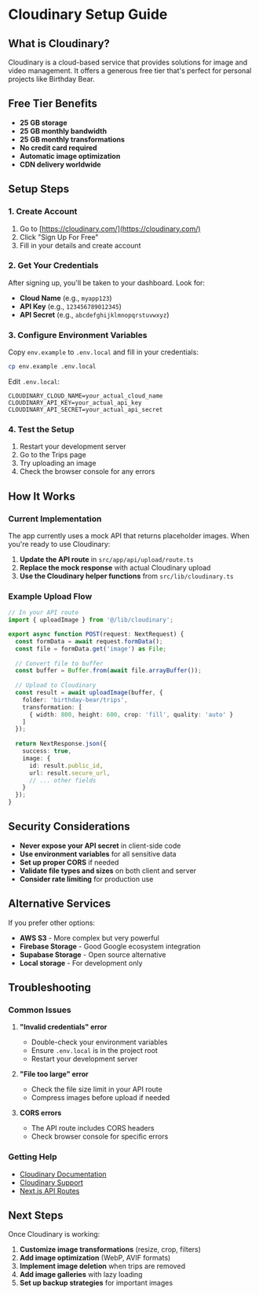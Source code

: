# Cloudinary Setup Guide

## What is Cloudinary?

Cloudinary is a cloud-based service that provides solutions for image and video management. It offers a generous free tier that's perfect for personal projects like Birthday Bear.

## Free Tier Benefits

- **25 GB storage**
- **25 GB monthly bandwidth**
- **25 GB monthly transformations**
- **No credit card required**
- **Automatic image optimization**
- **CDN delivery worldwide**

## Setup Steps

### 1. Create Account

1. Go to [https://cloudinary.com/](https://cloudinary.com/)
2. Click "Sign Up For Free"
3. Fill in your details and create account

### 2. Get Your Credentials

After signing up, you'll be taken to your dashboard. Look for:

- **Cloud Name** (e.g., `myapp123`)
- **API Key** (e.g., `123456789012345`)
- **API Secret** (e.g., `abcdefghijklmnopqrstuvwxyz`)

### 3. Configure Environment Variables

Copy `env.example` to `.env.local` and fill in your credentials:

```bash
cp env.example .env.local
```

Edit `.env.local`:

```env
CLOUDINARY_CLOUD_NAME=your_actual_cloud_name
CLOUDINARY_API_KEY=your_actual_api_key
CLOUDINARY_API_SECRET=your_actual_api_secret
```

### 4. Test the Setup

1. Restart your development server
2. Go to the Trips page
3. Try uploading an image
4. Check the browser console for any errors

## How It Works

### Current Implementation

The app currently uses a mock API that returns placeholder images. When you're ready to use Cloudinary:

1. **Update the API route** in `src/app/api/upload/route.ts`
2. **Replace the mock response** with actual Cloudinary upload
3. **Use the Cloudinary helper functions** from `src/lib/cloudinary.ts`

### Example Upload Flow

```typescript
// In your API route
import { uploadImage } from '@/lib/cloudinary';

export async function POST(request: NextRequest) {
  const formData = await request.formData();
  const file = formData.get('image') as File;
  
  // Convert file to buffer
  const buffer = Buffer.from(await file.arrayBuffer());
  
  // Upload to Cloudinary
  const result = await uploadImage(buffer, {
    folder: 'birthday-bear/trips',
    transformation: [
      { width: 800, height: 600, crop: 'fill', quality: 'auto' }
    ]
  });
  
  return NextResponse.json({
    success: true,
    image: {
      id: result.public_id,
      url: result.secure_url,
      // ... other fields
    }
  });
}
```

## Security Considerations

- **Never expose your API secret** in client-side code
- **Use environment variables** for all sensitive data
- **Set up proper CORS** if needed
- **Validate file types and sizes** on both client and server
- **Consider rate limiting** for production use

## Alternative Services

If you prefer other options:

- **AWS S3** - More complex but very powerful
- **Firebase Storage** - Good Google ecosystem integration
- **Supabase Storage** - Open source alternative
- **Local storage** - For development only

## Troubleshooting

### Common Issues

1. **"Invalid credentials" error**
   - Double-check your environment variables
   - Ensure `.env.local` is in the project root
   - Restart your development server

2. **"File too large" error**
   - Check the file size limit in your API route
   - Compress images before upload if needed

3. **CORS errors**
   - The API route includes CORS headers
   - Check browser console for specific errors

### Getting Help

- [Cloudinary Documentation](https://cloudinary.com/documentation)
- [Cloudinary Support](https://support.cloudinary.com/)
- [Next.js API Routes](https://nextjs.org/docs/api-routes/introduction)

## Next Steps

Once Cloudinary is working:

1. **Customize image transformations** (resize, crop, filters)
2. **Add image optimization** (WebP, AVIF formats)
3. **Implement image deletion** when trips are removed
4. **Add image galleries** with lazy loading
5. **Set up backup strategies** for important images

